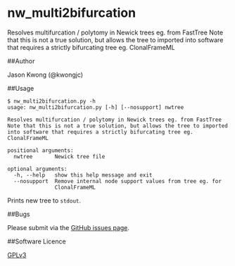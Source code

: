 # nw_multi2bifurcation
Resolves multifurcation / polytomy in Newick trees eg. from FastTree
Note that this is not a true solution, but allows the tree to imported into software that requires a strictly bifurcating tree eg. ClonalFrameML

##Author

Jason Kwong (@kwongjc)

##Usage

```
$ nw_multi2bifurcation.py -h
usage: nw_multi2bifurcation.py [-h] [--nosupport] nwtree

Resolves multifurcation / polytomy in Newick trees eg. from FastTree
Note that this is not a true solution, but allows the tree to imported into software that requires a strictly bifurcating tree eg. ClonalFrameML

positional arguments:
  nwtree       Newick tree file

optional arguments:
  -h, --help   show this help message and exit
  --nosupport  Remove internal node support values from tree eg. for
               ClonalFrameML
```

Prints new tree to ```stdout```.

##Bugs

Please submit via the [GitHub issues page](https://github.com/kwongj/nw_multi2bifurcation/issues).  

##Software Licence

[GPLv3](https://github.com/kwongj/nw_multi2bifurcation/blob/master/LICENCE)
